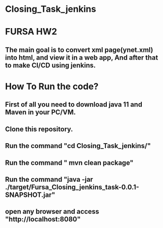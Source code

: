# Closing_Task_jenkins
# FURSA HW2 
## The main goal is to convert xml page(ynet.xml) into html, and view it in a web app, And after that to make CI/CD using jenkins. 

# How To Run the code? 

## First of all you need to download java 11 and Maven in your PC/VM. 
## Clone this repository. 
## Run the command "cd Closing_Task_jenkins/" 
## Run the command " mvn clean package" 
## Run the command "java -jar ./target/Fursa_Closing_jenkins_task-0.0.1-SNAPSHOT.jar"
## open any browser and access "http://localhost:8080"

